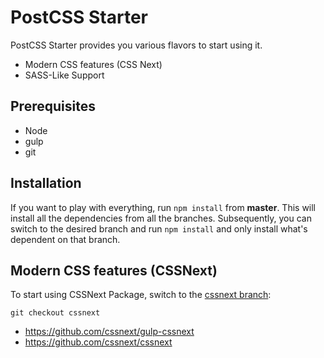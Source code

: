 # PostCSS Starter

PostCSS Starter provides you various flavors to start using it.

* Modern CSS features (CSS Next)
* SASS-Like Support

## Prerequisites
* Node
* gulp
* git

## Installation

If you want to play with everything, run `npm install` from **master**. This will
install all the dependencies from all the branches. Subsequently, you can switch
to the desired branch and run `npm install` and only install what's dependent on
that branch.

## Modern CSS features (CSSNext)

To start using CSSNext Package, switch to the [cssnext branch](cssnext-starter/tree/cssnext):
```
git checkout cssnext
```

* <https://github.com/cssnext/gulp-cssnext>
* <https://github.com/cssnext/cssnext>